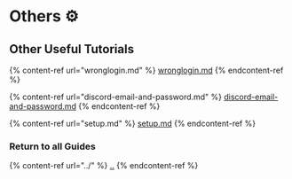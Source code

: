 # Others ⚙️

## Other Useful Tutorials

{% content-ref url="wronglogin.md" %}
[wronglogin.md](wronglogin.md)
{% endcontent-ref %}

{% content-ref url="discord-email-and-password.md" %}
[discord-email-and-password.md](discord-email-and-password.md)
{% endcontent-ref %}

{% content-ref url="setup.md" %}
[setup.md](setup.md)
{% endcontent-ref %}

### Return to all Guides

{% content-ref url="../" %}
[..](../)
{% endcontent-ref %}
